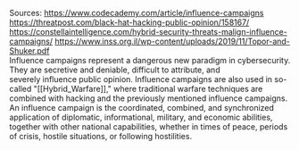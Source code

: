 Sources:
https://www.codecademy.com/article/influence-campaigns
https://threatpost.com/black-hat-hacking-public-opinion/158167/
https://constellaintelligence.com/hybrid-security-threats-malign-influence-campaigns/
https://www.inss.org.il/wp-content/uploads/2019/11/Topor-and-Shuker.pdf
\
Influence campaigns represent a dangerous new paradigm in cybersecurity. They are secretive and deniable, difficult to attribute, and severely influence public opinion. Influence campaigns are also used in so-called "[[Hybrid_Warfare]]," where traditional warfare techniques are combined with hacking and the previously mentioned influence campaigns.
\
An influence campaign is the coordinated, combined, and synchronized application of diplomatic, informational, military, and economic abilities, together with other national capabilities, whether in times of peace, periods of crisis, hostile situations, or following hostilities.
